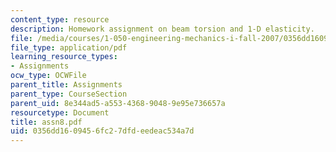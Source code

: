 ```yaml
---
content_type: resource
description: Homework assignment on beam torsion and 1-D elasticity.
file: /media/courses/1-050-engineering-mechanics-i-fall-2007/0356dd1609456fc27dfdeedeac534a7d_assn8.pdf
file_type: application/pdf
learning_resource_types:
- Assignments
ocw_type: OCWFile
parent_title: Assignments
parent_type: CourseSection
parent_uid: 8e344ad5-a553-4368-9048-9e95e736657a
resourcetype: Document
title: assn8.pdf
uid: 0356dd16-0945-6fc2-7dfd-eedeac534a7d
---
```

